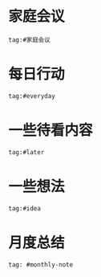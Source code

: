 # 家庭会议
```query
tag:#家庭会议
```
# 每日行动
```query
tag:#everyday
```

# 一些待看内容
```query
tag:#later
```

# 一些想法
```query
tag:#idea
```

# 月度总结
```query
tag: #monthly-note 
```
